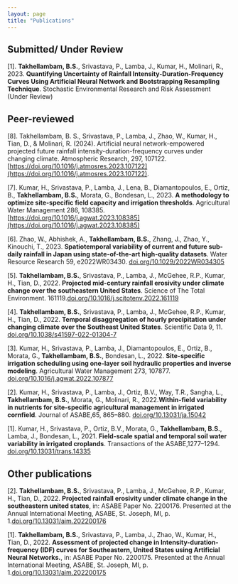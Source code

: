 ```yaml
---
layout: page
title: "Publications"
---
```



## Submitted/ Under Review

[1].	**Takhellambam, B.S.**, Srivastava, P., Lamba, J., Kumar, H., Molinari, R., 2023. **Quantifying Uncertainty of Rainfall Intensity-Duration-Frequency Curves Using Artificial Neural Network and Bootstrapping Resampling Technique**. Stochastic Environmental Research and Risk Assessment (Under Review) 


## Peer-reviewed
[8]. Takhellambam, B. S., Srivastava, P., Lamba, J., Zhao, W., Kumar, H., Tian, D., & Molinari, R. (2024). Artificial neural network-empowered projected future rainfall intensity-duration-frequency curves under changing climate. Atmospheric Research, 297, 107122. [https://doi.org/10.1016/j.atmosres.2023.107122](https://doi.org/10.1016/j.atmosres.2023.107122).

[7].	Kumar, H., Srivastava, P., Lamba, J., Lena, B., Diamantopoulos, E., Ortiz, B., **Takhellambam, B.S.**, Morata, G., Bondesan, L., 2023. **A methodology to optimize site-specific field capacity and irrigation thresholds**. Agricultural Water Management 286, 108385. [https://doi.org/10.1016/j.agwat.2023.108385](https://doi.org/10.1016/j.agwat.2023.108385)

[6].	Zhao, W., Abhishek, A., **Takhellambam, B.S.**, Zhang, J., Zhao, Y., Kinouchi, T., 2023. **Spatiotemporal variability of current and future sub-daily rainfall in Japan using state-of-the-art high-quality datasets**. Water Resource Research 59, e2022WR03430. [doi.org/10.1029/2022WR034305]( https://doi.org/10.1029/2022WR034305)

[5].	**Takhellambam, B.S.**, Srivastava, P., Lamba, J., McGehee, R.P., Kumar, H., Tian, D., 2022. **Projected mid-century rainfall erosivity under climate change over the southeastern United States**. Science of The Total Environment. 161119.[doi.org/10.1016/j.scitotenv.2022.161119](https://doi.org/10.1016/j.scitotenv.2022.161119)

[4].	**Takhellambam, B.S.**, Srivastava, P., Lamba, J., McGehee, R.P., Kumar, H., Tian, D., 2022. **Temporal disaggregation of hourly precipitation under changing climate over the Southeast United States**. Scientific Data 9, 11. [doi.org/10.1038/s41597-022-01304-7](https://doi.org/10.1038/s41597-022-01304-7)

[3].	Kumar, H., Srivastava, P., Lamba, J., Diamantopoulos, E., Ortiz, B., Morata, G., **Takhellambam, B.S.**, Bondesan, L., 2022. **Site-specific irrigation scheduling using one-layer soil hydraulic properties and inverse modeling**. Agricultural Water Management 273, 107877. [doi.org/10.1016/j.agwat.2022.107877](https://doi.org/10.1016/j.agwat.2022.107877)

[2].	Kumar, H., Srivastava, P., Lamba, J., Ortiz, B.V., Way, T.R., Sangha, L., **Takhellambam, B.S.**, Morata, G., Molinari, R., 2022.**Within-field variability in nutrients for site-specific agricultural management in irrigated cornfield**. Journal of ASABE,65, 865–880. [doi.org/10.13031/ja.15042](https://doi.org/10.13031/ja.15042)

[1].	Kumar, H., Srivastava, P., Ortiz, B.V., Morata, G., **Takhellambam, B.S.**, Lamba, J., Bondesan, L., 2021. **Field-scale spatial and temporal soil water variability in irrigated croplands**. Transactions of the ASABE,1277–1294. [doi.org/10.13031/trans.14335](https://doi.org/10.13031/trans.14335)


## Other publications

[2].	**Takhellambam, B.S.**, Srivastava, P., Lamba, J., McGehee, R.P., Kumar, H., Tian, D., 2022. **Projected rainfall erosivity under climate change in the southeastern united states**, in: ASABE Paper No. 2200176. Presented at the Annual International Meeting, ASABE, St. Joseph, MI, p. 1.[doi.org/10.13031/aim.202200176](https://doi.org/10.13031/aim.202200176)

[1].	**Takhellambam, B.S.**, Srivastava, P., Lamba, J., Zhao, W., Kumar, H., Tian, D., 2022. **Assessment of projected change in Intensity-duration-frequency (IDF) curves for Southeastern, United States using Artificial Neural Networks.**, in: ASABE Paper No. 2200175. Presented at the Annual International Meeting, ASABE, St. Joseph, MI, p. 1.[doi.org/10.13031/aim.202200175](https://doi.org/10.13031/aim.202200175)


